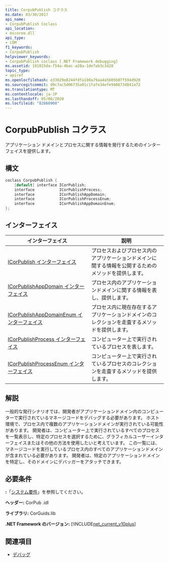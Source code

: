 ```yaml
---
title: CorpubPublish コクラス
ms.date: 03/30/2017
api_name:
- CorpubPublish Coclass
api_location:
- mscoree.dll
api_type:
- COM
f1_keywords:
- CorpubPublish
helpviewer_keywords:
- CorpubPublish coclass [.NET Framework debugging]
ms.assetid: 191015da-f54a-4bac-a28a-1de7ab3c3428
topic_type:
- apiref
ms.openlocfilehash: e33029e8244fdfa180a79aa4a5b05b07f594d928
ms.sourcegitcommit: d9c7ac5d06735a01c1fafe34efe9486734841a72
ms.translationtype: MT
ms.contentlocale: ja-JP
ms.lasthandoff: 05/06/2020
ms.locfileid: "82860908"
---
```

# <a name="corpubpublish-coclass"></a>CorpubPublish コクラス
アプリケーション ドメインとプロセスに関する情報を発行するためのインターフェイスを提供します。  
  
## <a name="syntax"></a>構文  
  
```cpp  
coclass CorpubPublish {  
    [default] interface ICorPublish;  
    interface           ICorPublishProcess;  
    interface           ICorPublishAppDomain;  
    interface           ICorPublishProcessEnum;  
    interface           ICorPublishAppDomainEnum;  
};  
```  
  
## <a name="interfaces"></a>インターフェイス  
  
|インターフェイス|説明|  
|---------------|-----------------|  
|[ICorPublish インターフェイス](icorpublish-interface.md)|プロセスおよびプロセス内のアプリケーションドメインに関する情報を公開するためのメソッドを提供します。|  
|[ICorPublishAppDomain インターフェイス](icorpublishappdomain-interface.md)|プロセス内のアプリケーションドメインに関する情報を表し、提供します。|  
|[ICorPublishAppDomainEnum インターフェイス](icorpublishappdomainenum-interface.md)|プロセス内に現在存在するアプリケーションドメインのコレクションを走査するメソッドを提供します。|  
|[ICorPublishProcess インターフェイス](icorpublishprocess-interface.md)|コンピューター上で実行されているプロセスを表します。|  
|[ICorPublishProcessEnum インターフェイス](icorpublishprocessenum-interface.md)|コンピューター上で実行されているプロセスのコレクションを走査するメソッドを提供します。|  
  
## <a name="remarks"></a>解説  
 一般的な発行シナリオでは、開発者がアプリケーションドメイン内のコンピューターで実行されているマネージコードをデバッグする必要があります。 ホスト環境で、プロセス内で複数のアプリケーションドメインが実行されている可能性があります。 開発者は、コンピューター上で実行されているすべてのプロセスを一覧表示し、特定のプロセスを選択するために、グラフィカルユーザーインターフェイスまたはその他の方法を使用したいと考えています。 この一覧には、マネージコードを実行しているプロセス内のすべてのアプリケーションドメインが含まれている必要があります。 開発者は、特定のアプリケーションドメインを特定し、そのドメインにデバッガーをアタッチできます。  
  
## <a name="requirements"></a>必要条件  
 **:**「[システム要件](../../get-started/system-requirements.md)」を参照してください。  
  
 **ヘッダー:** CorPub .idl  
  
 **ライブラリ:** CorGuids.lib  
  
 **.NET Framework のバージョン:**  [!INCLUDE[net_current_v10plus](../../../../includes/net-current-v10plus-md.md)]  
  
## <a name="see-also"></a>関連項目

- [デバッグ](index.md)
